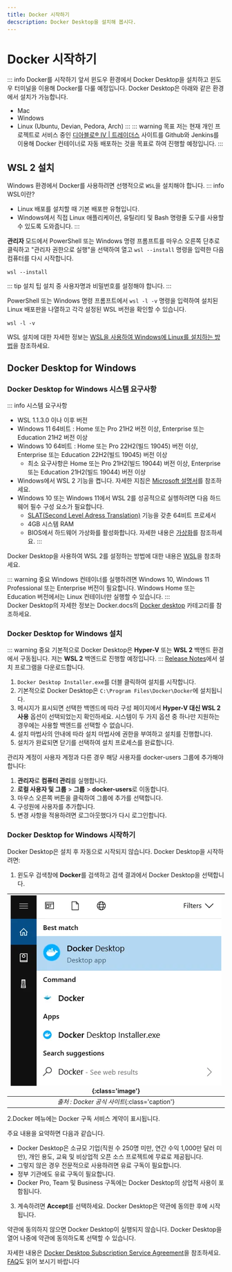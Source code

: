 ```yaml
---
title: Docker 시작하기
decscription: Docker Desktop을 설치해 봅시다.
---
```

# Docker 시작하기
::: info Docker를 시작하기 앞서
윈도우 환경에서 Docker Desktop을 설치하고 윈도우 터미널을 이용해 Docker를 다룰 예정입니다.
Docker Desktop은 아래와 같은 환경에서 설치가 가능합니다.
* Mac
* Windows
* Linux (Ubuntu, Devian, Pedora, Arch)
:::
::: warning 목표
저는 현재 개인 프로젝트로 서비스 중인 [디아블로® IV | 트레이더스](https://d4.tradurs.com/) 사이트를 Github와 Jenkins를 이용해 Docker 컨테이너로 자동 배포하는 것을 목표로 하여 진행할 예정입니다.
:::

## WSL 2 설치
Windows 환경에서 Docker를 사용하려면 선행적으로 `WSL`을 설치해야 합니다.
::: info WSL이란?
* Linux 배포를 설치할 때 기본 배포판 유형입니다. 
* Windows에서 직접 Linux 애플리케이션, 유틸리티 및 Bash 명령줄 도구를 사용할 수 있도록 도와줍니다.
:::

**관리자** 모드에서 PowerShell 또는 Windows 명령 프롬프트를 마우스 오른쪽 단추로 클릭하고 "관리자 권한으로 실행"을 선택하여 열고 `wsl --install` 명령을 입력한 다음 컴퓨터를 다시 시작합니다.
```Shell
wsl --install
```

::: tip 설치 팁
설치 중 사용자명과 비밀번호를 설정해야 합니다.
:::

PowerShell 또는 Windows 명령 프롬프트에서 `wsl -l -v` 명령을 입력하여 설치된 Linux 배포판을 나열하고 각각 설정된 WSL 버전을 확인할 수 있습니다.
```Shell
wsl -l -v
```

WSL 설치에 대한 자세한 정보는 [WSL을 사용하여 Windows에 Linux를 설치하는 방법](https://learn.microsoft.com/ko-kr/windows/wsl/install)을 참조하세요.

## Docker Desktop for Windows
### Docker Desktop for Windows 시스템 요구사항
::: info 시스템 요구사항
* WSL 1.1.3.0 이나 이후 버전
* Windows 11 64비트 : Home 또는 Pro 21H2 버전 이상, Enterprise 또는 Education 21H2 버전 이상
* Windows 10 64비트 : Home 또는 Pro 22H2(빌드 19045) 버전 이상, Enterprise 또는 Education 22H2(빌드 19045) 버전 이상
    * 최소 요구사항은 Home 또는 Pro 21H2(빌드 19044) 버전 이상, Enterprise 또는 Education 21H2(빌드 19044) 버전 이상
* Windows에서 WSL 2 기능을 켭니다. 자세한 지침은 [Microsoft 설명서](https://docs.microsoft.com/en-us/windows/wsl/install-win10)를 참조하세요.
* Windows 10 또는 Windows 11에서 WSL 2를 성공적으로 실헹하려면 다음 하드웨어 필수 구성 요소가 필요합니다.
    * [SLAT(Second Level Adress Translation)](https://en.wikipedia.org/wiki/Second_Level_Address_Translation) 기능을 갖춘 64비트 프로세서
    * 4GB 시스템 RAM
    * BIOS에서 하드웨어 가상화를 활성화합니다. 자세한 내용은 [가상화](https://docs.docker.com/desktop/troubleshoot/topics/#virtualization)를 참조하세요.
:::

Docker Desktop을 사용하여 WSL 2를 설정하는 방법에 대한 내용은 [WSL](https://docs.docker.com/desktop/wsl/)을 참조하세요.

::: warning 중요
Windows 컨테이너를 실행하려면 Windows 10, Windows 11 Professional 또는 Enterprise 버전이 필요합니다. Windows Home 또는 Education 버전에서는 Linux 컨테이너만 실행할 수 있습니다.
:::
\
Docker Desktop의 자세한 정보는 Docker.docs의 [Docker desktop](https://docs.docker.com/desktop/) 카테고리를 참조하세요.

### Docker Desktop for Windows 설치
::: warning 중요
기본적으로 Docker Desktop은 **Hyper-V** 또는 **WSL 2** 백엔드 환경에서 구동됩니다. 저는 **WSL 2** 백엔드로 진행할 예정입니다.
:::
[Release Notes](https://docs.docker.com/desktop/release-notes/)에서 설치 프로그램을 다운로드합니다.

1. `Docker Desktop Installer.exe`를 더블 클릭하여 설치를 시작합니다. 
1. 기본적으로 Docker Desktop은 `C:\Program Files\Docker\Docker`에 설치됩니다.
1. 메시지가 표시되면 선택한 백엔드에 따라 구성 페이지에서 **Hyper-V 대신 WSL 2 사용** 옵션이 선택되었는지 확인하세요. 시스템이 두 가지 옵션 중 하나만 지원하는 경우에는 사용할 백엔드를 선택할 수 없습니다.
1. 설치 마법사의 안내에 따라 설치 마법사에 권한을 부여하고 설치를 진행합니다.
1. 설치가 완료되면 닫기를 선택하여 설치 프로세스를 완료합니다.

관리자 계정이 사용자 계정과 다른 경우 해당 사용자를 docker-users 그룹에 추가해야 합니다:
1. **관리자**로 **컴퓨터 관리**를 실행합니다.
1. **로컬 사용자 및 그룹** > **그룹** > **docker-users**로 이동합니다.
1. 마우스 오른쪽 버튼을 클릭하여 그룹에 추가를 선택합니다.
1. 구성원에 사용자를 추가합니다.
1. 변경 사항을 적용하려면 로그아웃했다가 다시 로그인합니다.

### Docker Desktop for Windows 시작하기

Docker Desktop은 설치 후 자동으로 시작되지 않습니다. Docker Desktop을 시작하려면:
1. 윈도우 검색창에 **Docker**를 검색하고 검색 결과에서 Docker Desktop을 선택합니다.

|![Docker Descktop 시작하기](./images/start/docker-app-search.webp){:class='image'}|
|:--:|
| *출처 : Docker 공식 사이트*{:class='caption'} |

2.Docker 메뉴에는 Docker 구독 서비스 계약이 표시됩니다.

주요 내용을 요약하면 다음과 같습니다.

* Docker Desktop은 소규모 기업(직원 수 250명 미만, 연간 수익 1,000만 달러 미만), 개인 용도, 교육 및 비상업적 오픈 소스 프로젝트에 무료로 제공됩니다.
* 그렇지 않은 경우 전문적으로 사용하려면 유료 구독이 필요합니다.
* 정부 기관에도 유료 구독이 필요합니다.
* Docker Pro, Team 및 Business 구독에는 Docker Desktop의 상업적 사용이 포함됩니다.

3. 계속하려면 **Accept**를 선택하세요. Docker Desktop은 약관에 동의한 후에 시작됩니다.

약관에 동의하지 않으면 Docker Desktop이 실행되지 않습니다. Docker Desktop을 열어 나중에 약관에 동의하도록 선택할 수 있습니다.

자세한 내용은 [Docker Desktop Subscription Service Agreement](https://www.docker.com/legal/docker-subscription-service-agreement/)을 참조하세요. [FAQ](https://www.docker.com/pricing/faq/)도 읽어 보시기 바랍니다 